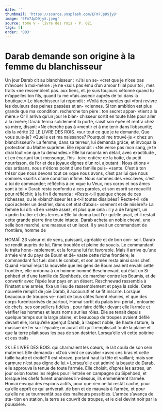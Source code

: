```yaml
---
date: ''
thumbnail: 'https://source.unsplash.com/EFm7JpD9jy8'
image: 'EFm7JpD9jy8.jpeg'
source: tome V - livre des rois - P. 021
tags: []
order: '003'
---
```


# Darab demande son origine à la femme du blanchisseur

Un jour Darab dit au blanchisseur : «J’ai un se- «cret que je n’ose pas m’avouer à moi-même : je ne
«suis pas ému d’un amour filial pour toi , mes traits
«ne ressemblent pas. aux tiens, et. je suis toujours «étonné quand tu m’appelles ton fils, quand tu me
«fais asseoir auprès de toi dans la boutique.» Le blanchisseur lui répondit : «Voilà des paroles qui «font revivre les douleurs des peines passées et an- «ciennes. Si ton ambition est plus grande que ma «condition, recherche ton père : ton secret appar- «tient à la mère.» Or il arriva qu’un jour le blan- chisseur sortit en toute hâte pour aller à la rivière; Darab ferma solidement la porte, saisit son épée et
rentra chez sa mère, disant: «Ne cherche pas à «mentir et à me tenir dans l’obscurité; dis la vérité
22 LE LIVRE DES ROIS.
«sur tout ce que je te demande. Que vous suis-je?
«Quelle est ma naissance? Pourquoi me trouvé-je « chez un blanchisseur?»
La femme, dans sa terreur, lui demanda grâce, et invoqua la protection du Maître suprême. Elle répondit : «Ne verse pas mon sang, je te dirai tout «ce que tu demandes.» Elle lui raconta en détail, avec exactitude , et en écartant tout mensonge, l’his- toire entière de la boîte, du petit nourrisson, de l’or
et des joyaux dignes d’un roi, ajoutant : Nous étions
« des artisans, nous n’étions point d’une famille puis-
«sante. C’est à ton trésor que nous devons tout ce
«que nous avons, c’est par lui que nous sommes «sortis d’une condition infime. Nous sommes des «esclaves, c’est à toi de commander; réfléchis à ce
«que tu Veux, nos corps et nos âmes sont à toi.»
Darab resta confondu à ces paroles, et son esprit se recueillit pour réfléchir; à la fin il demanda : «Reste-t-il quelque chose de ces richesses, ou le «blanchisseur les a-t-il toutes dissipées? Recte-t-il «de quoi acheter un destrier, dans cet état d’abais- «sement et de misère?» La femme lui dit: «Il en «reste assez, et plus que cela : il y a de l’argent, un «jardin fruitier et des terres.» Elle lui donna tout l’or qu’elle avait, et il restait cette grande pierre tine
toute intacte. Darab acheta un noble cheval, une selle bon marché, une massue et un lacet.
Il y avait un commandant de frontière, homme de

HOMAÏ. 23 valeur et de sens, puissant, agréable et de bon con-
seil. Darab se rendit auprès de lui, l’âme troublée
et pleine de soucis. Le commandant le traita hono- rablement, et la fortune lui fut favorable. Mais il arriva qu’une armée vint du pays de Boum et dé-
vaste cette riche frontière; le commandant fut tué: dans le combat, et son armée resta ainsi sans chef. Quand Homaï reçut la nouvelle que les gens de Boum avaient envahi cette frontière, elle ordonna à un homme nommé Beschnewad, qui était un Si- pehbed et d’une famille de Sipehbeds, de marcher contre les Boumis, et de convertir avec l’épée leur
pays en un désert. Reschnewad rassembla à l’instant
une armée, fixa un lieu de rassemblement et paya
la solde.
Cette nouvelle remplit de joie Darab, il accourut! et se fit inscrire. Lorsque beaucoup de troupes ve- nant de tous côtés furent réunies, et que des corps furentrarrivés de partout, Homaï sortit du palais im- périal , entourée de chefs, ses conseillers fidèles , pour
faire défiler devant elle l’armée et vérifier les hommes
et leurs noms sur les rôles. Elle se tenait depuis quelque temps sur la large plaine, et beaucoup de troupes avaient défilé devant elle, lorsqu’elle aperçut
Darab, à l’aspect noble, de haute stature, la massue
de fer sur l’épaule; on aurait dit qu’il remplissait
toute la plaine et que la terre pliait sous les pas de son destrier. Lorsqu’elle vit cette poitrine et ces traits

2k LE LIVRE DES BOIS.
qui charmaient les cœurs, le lait coula de son sein maternel. Elle demanda : «D’où vient ce cavalier «avec ces bras et cette taille haute et droite? Il est «brave, portant haut la tête et vaillant; mais son carmure n’est pas digne de lui.» Lorsqu’elle eut
admiré la beauté de Darab, elle approuva la tenue
de toute l’armée. Elle choisit, d’après les astres, un
jour selon toutes les règles pour l’entrée en campagne
du Sipehbed, et lorsque les chefs furent unanimes lin-dessus, ils emmenèrent l’armée. Homaï envoya des
espions actifs, pour que rien ne lui restât caché, pour qu’elle apprît ce qui arriverait .de bon et de mauvais à l’armée, et pour qu’elle ne se tourmentât
pas des malheurs possibles. L’armée s’avança de sta-
tion en station, la terre se couvrit de troupes, et le ciel devint noir par la poussière.
